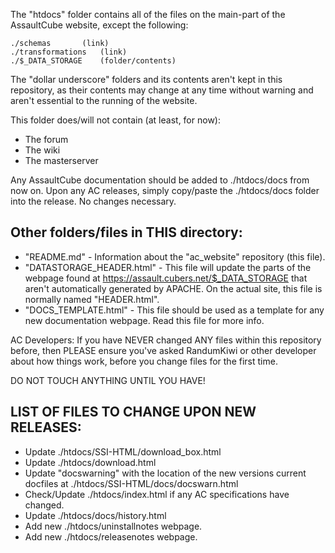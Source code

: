 The "htdocs" folder contains all of the files on the
main-part of the AssaultCube website, except the following:

	./schemas		(link)
	./transformations	(link)
	./$_DATA_STORAGE	(folder/contents)

The "dollar underscore" folders and its contents aren't kept in
this repository, as their contents may change at any time without
warning and aren't essential to the running of the website.

This folder does/will not contain (at least, for now):
 * The forum
 * The wiki
 * The masterserver

Any AssaultCube documentation should be added to ./htdocs/docs
from now on. Upon any AC releases, simply copy/paste
the ./htdocs/docs folder into the release. No changes necessary.


## Other folders/files in THIS directory:

 * "README.md" - Information about the "ac_website" repository (this file).
 * "DATASTORAGE_HEADER.html" - This file will update the parts of the webpage
   found at https://assault.cubers.net/$_DATA_STORAGE that aren't automatically
   generated by APACHE. On the actual site, this file is normally named "HEADER.html".
 * "DOCS_TEMPLATE.html" - This file should be used as a template for any new
    documentation webpage. Read this file for more info.

AC Developers:
   If you have NEVER changed ANY files within this repository before,
   then PLEASE ensure you've asked RandumKiwi or other developer about
   how things work, before you change files for the first time.

   DO NOT TOUCH ANYTHING UNTIL YOU HAVE!


## LIST OF FILES TO CHANGE UPON NEW RELEASES:

 * Update ./htdocs/SSI-HTML/download_box.html
 * Update ./htdocs/download.html
 * Update "docswarning" with the location of the new versions
   current docfiles at ./htdocs/SSI-HTML/docs/docswarn.html
 * Check/Update ./htdocs/index.html if any AC specifications have changed.
 * Update ./htdocs/docs/history.html
 * Add new ./htdocs/uninstallnotes webpage.
 * Add new ./htdocs/releasenotes webpage.

